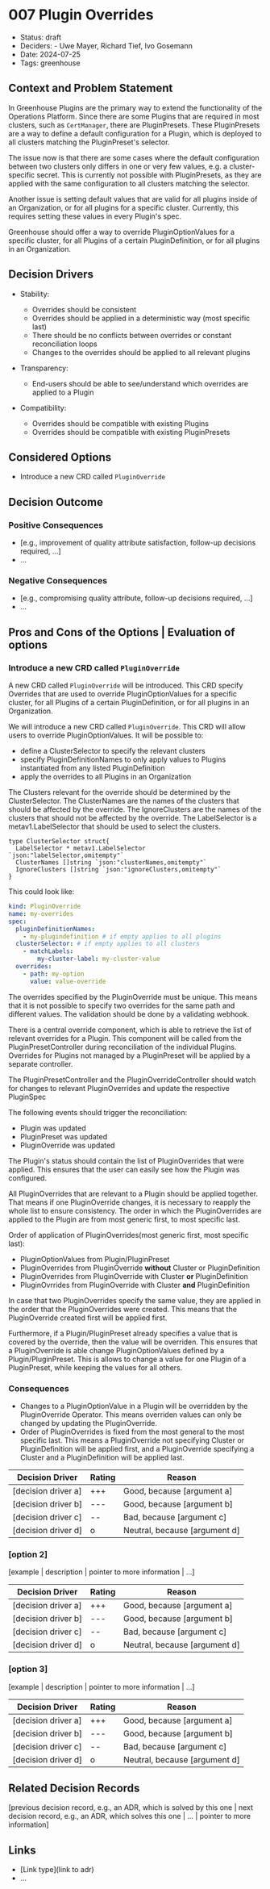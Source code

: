 # 007 Plugin Overrides

- Status: draft
- Deciders: - Uwe Mayer, Richard Tief, Ivo Gosemann
- Date: 2024-07-25
- Tags: greenhouse

## Context and Problem Statement

In Greenhouse Plugins are the primary way to extend the functionality of the Operations Platform. Since there are some Plugins that are required in most clusters, such as `CertManager`, there are PluginPresets. These PluginPresets are a way to define a default configuration for a Plugin, which is deployed to all clusters matching the PluginPreset's selector.

The issue now is that there are some cases where the default configuration between two clusters only differs in one or very few values, e.g. a cluster-specific secret. This is currently not possible with PluginPresets, as they are applied with the same configuration to all clusters matching the selector.

Another issue is setting default values that are valid for all plugins inside of an Organization, or for all plugins for a specific cluster. Currently, this requires setting these values in every Plugin's spec.

Greenhouse should offer a way to override PluginOptionValues for a specific cluster, for all Plugins of a certain PluginDefinition, or for all plugins in an Organization.

## Decision Drivers

- Stability:
  - Overrides should be consistent
  - Overrides should be applied in a deterministic way (most specific last)
  - There should be no conflicts between overrides or constant reconciliation loops
  - Changes to the overrides should be applied to all relevant plugins

- Transparency:
  - End-users should be able to see/understand which overrides are applied to a Plugin

- Compatibility:
  - Overrides should be compatible with existing Plugins
  - Overrides should be compatible with existing PluginPresets

## Considered Options

- Introduce a new CRD called `PluginOverride`

## Decision Outcome

### Positive Consequences <!-- optional -->

- [e.g., improvement of quality attribute satisfaction, follow-up decisions required, …]
- …

### Negative Consequences <!-- optional -->

- [e.g., compromising quality attribute, follow-up decisions required, …]
- …

## Pros and Cons of the Options | Evaluation of options <!-- optional -->

### Introduce a new CRD called `PluginOverride`

A new CRD called `PluginOverride` will be introduced. This CRD specify Overrides that are used to override PluginOptionValues for a specific cluster, for all Plugins of a certain PluginDefinition, or for all plugins in an Organization.

We will introduce a new CRD called `PluginOverride`. This CRD will allow users to override PluginOptionValues.
It will be possible to:

- define a ClusterSelector to specify the relevant clusters
- specify PluginDefinitionNames to only apply values to Plugins instantiated from any listed PluginDefinition
- apply the overrides to all Plugins in an Organization

The Clusters relevant for the override should be determined by the ClusterSelector. The ClusterNames are the names of the clusters that should be affected by the override. The IgnoreClusters are the names of the clusters that should not be affected by the override. The LabelSelector is a metav1.LabelSelector that should be used to select the clusters.

```golang
type ClusterSelector struct{
  LabelSelector * metav1.LabelSelector `json:"labelSelector,omitempty"`
  ClusterNames []string `json:"clusterNames,omitempty"`
  IgnoreClusters []string `json:"ignoreClusters,omitempty"`
}
```

This could look like:

```yaml
kind: PluginOverride
name: my-overrides
spec:
  pluginDefinitionNames:
    - my-plugindefinition # if empty applies to all plugins
  clusterSelector: # if empty applies to all clusters
    - matchLabels:
        my-cluster-label: my-cluster-value
  overrides:
    - path: my-option
      value: value-override
```

The overrides specified by the PluginOverride must be unique. This means that it is not possible to specify two overrides for the same path and different values. The validation should be done by a validating webhook.

There is a central override component, which is able to retrieve the list of relevant overrides for a Plugin. This component will be called from the PluginPresetController during reconciliation of the individual Plugins.
Overrides for Plugins not managed by a PluginPreset will be applied by a separate controller.

The PluginPresetController and the PluginOverrideController should watch for changes to relevant PluginOverrides and update the respective PluginSpec

The following events should trigger the reconciliation:

- Plugin was updated
- PluginPreset was updated
- PluginOverride was updated

The Plugin's status should contain the list of PluginOverrides that were applied. This ensures that the user can easily see how the Plugin was configured.

All PluginOverrides that are relevant to a Plugin should be applied together. That means if one PluginOverride changes, it is necessary to reapply the whole list to ensure consistency.
The order in which the PluginOverrides are applied to the Plugin are from most generic first, to most specific last.

Order of application of PluginOverrides(most generic first, most specific last):

- PluginOptionValues from Plugin/PluginPreset
- PluginOverrides from PluginOverride **without** Cluster or PluginDefinition
- PluginOverrides from PluginOverride with Cluster **or** PluginDefinition
- PluginOvrrides from PluginOverride with Cluster **and** PluginDefinition

In case that two PluginOverrides specify the same value, they are applied in the order that the PluginOverrides were created. This means that the PluginOverride created first will be applied first.

Furthermore, if a Plugin/PluginPreset already specifies a value that is covered by the override, then the value will be overriden. This ensures that a PluginOverride is able change PluginOptionValues defined by a Plugin/PluginPreset. This is allows to change a value for one Plugin of a PluginPreset, while keeping the values for all others.

### Consequences

- Changes to a PluginOptionValue in a Plugin will be overridden by the PluginOverride Operator. This means overriden values can only be changed by updating the PluginOverride.
- Order of PluginOverrides is fixed from the most general to the most specific last. This means a PluginOverride not specifying Cluster or PluginDefinition will be applied first, and a PluginOverride specifying a Cluster and a PluginDefinition will be applied last.

| Decision Driver     | Rating | Reason                        |
|---------------------|--------|-------------------------------|
| [decision driver a] | +++    | Good, because [argument a]    |                                                                                                                                                                                                                                                                | 
| [decision driver b] | ---    | Good, because [argument b]    |
| [decision driver c] | --     | Bad, because [argument c]     |
| [decision driver d] | o      | Neutral, because [argument d] |

### [option 2]

[example | description | pointer to more information | …] <!-- optional -->

| Decision Driver     | Rating | Reason                        |
|---------------------|--------|-------------------------------|
| [decision driver a] | +++    | Good, because [argument a]    |                                                                                                                                                                                                                                                                | 
| [decision driver b] | ---    | Good, because [argument b]    |
| [decision driver c] | --     | Bad, because [argument c]     |
| [decision driver d] | o      | Neutral, because [argument d] |

### [option 3]

[example | description | pointer to more information | …] <!-- optional -->

| Decision Driver     | Rating | Reason                        |
|---------------------|--------|-------------------------------|
| [decision driver a] | +++    | Good, because [argument a]    |                                                                                                                                                                                                                                                                | 
| [decision driver b] | ---    | Good, because [argument b]    |
| [decision driver c] | --     | Bad, because [argument c]     |
| [decision driver d] | o      | Neutral, because [argument d] |

## Related Decision Records <!-- optional -->

[previous decision record, e.g., an ADR, which is solved by this one | next decision record, e.g., an ADR, which solves this one | … | pointer to more information]

## Links <!-- optional -->

- [Link type](link to adr) <!-- example: Refined by [xxx](yyyymmdd-xxx.md) -->
- … <!-- numbers of links can vary -->
